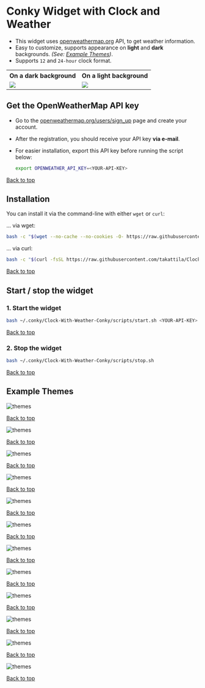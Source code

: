 # Conky Widget with Clock and Weather

- This widget uses [openweathermap.org](https://openweathermap.org) API, to get weather information.
- Easy to customize, supports appearance on **light** and **dark** backgrounds. *(See: [Example Themes](#example-themes))*.
- Supports `12` and `24-hour` clock format.

<table>
    <tr>
        <th>
            On a dark background
        </th>
        <th>
            On a light background
        </th>
    </tr>
    <tr>
        <td>
            <img src="./images/screenshots/Clock-With-Weather-Conky-Themes-Budapest.png">
        </td>
        <td>
            <img src="./images/screenshots/Clock-With-Weather-Conky-Themes-New-York.png">
        </td>
    </tr>
</table>


## Get the OpenWeatherMap API key

- Go to the [openweathermap.org/users/sign_up](https://home.openweathermap.org/users/sign_up) page and create your account.
- After the registration, you should receive your API key **via e-mail**.
- For easier installation, export this API key before running the script below:

  ```bash
  export OPENWEATHER_API_KEY=<YOUR-API-KEY>
  ```

[Back to top](#conky-widget-with-clock-and-weather)

## Installation

You can install it via the command-line with either `wget` or `curl`:

... via wget:

```bash
bash -c "$(wget --no-cache --no-cookies -O- https://raw.githubusercontent.com/takattila/Clock-With-Weather-Conky/v1.0.0/scripts/install.sh)"
```

... via curl:

```bash
bash -c "$(curl -fsSL https://raw.githubusercontent.com/takattila/Clock-With-Weather-Conky/v1.0.0/scripts/install.sh)"
```

[Back to top](#conky-widget-with-clock-and-weather)

## Start / stop the widget

### 1. Start the widget

```bash
bash ~/.conky/Clock-With-Weather-Conky/scripts/start.sh <YOUR-API-KEY>
```

[Back to top](#conky-widget-with-clock-and-weather)

### 2. Stop the widget

```bash
bash ~/.conky/Clock-With-Weather-Conky/scripts/stop.sh
```

[Back to top](#conky-widget-with-clock-and-weather)

## Example Themes

![themes](./images/screenshots/Clock-With-Weather-Conky-Themes-Berlin-Bg.png)

[Back to top](#conky-widget-with-clock-and-weather)

![themes](./images/screenshots/Clock-With-Weather-Conky-Themes-Berlin.png)

[Back to top](#conky-widget-with-clock-and-weather)

![themes](./images/screenshots/Clock-With-Weather-Conky-Themes-Budapest.png)

[Back to top](#conky-widget-with-clock-and-weather)

![themes](./images/screenshots/Clock-With-Weather-Conky-Themes-Delhi-Bg.png)

[Back to top](#conky-widget-with-clock-and-weather)

![themes](./images/screenshots/Clock-With-Weather-Conky-Themes-Delhi.png)

[Back to top](#conky-widget-with-clock-and-weather)

![themes](./images/screenshots/Clock-With-Weather-Conky-Themes-London.png)

[Back to top](#conky-widget-with-clock-and-weather)

![themes](./images/screenshots/Clock-With-Weather-Conky-Themes-Moscow.png)

[Back to top](#conky-widget-with-clock-and-weather)

![themes](./images/screenshots/Clock-With-Weather-Conky-Themes-New-York.png)

[Back to top](#conky-widget-with-clock-and-weather)

![themes](./images/screenshots/Clock-With-Weather-Conky-Themes-Paris.png)

[Back to top](#conky-widget-with-clock-and-weather)

![themes](./images/screenshots/Clock-With-Weather-Conky-Themes-Sidney.png)

[Back to top](#conky-widget-with-clock-and-weather)

![themes](./images/screenshots/Clock-With-Weather-Conky-Themes-Tokyo.png)

[Back to top](#conky-widget-with-clock-and-weather)

![themes](./images/screenshots/Clock-With-Weather-Conky-Themes-Wien.png)

[Back to top](#conky-widget-with-clock-and-weather)